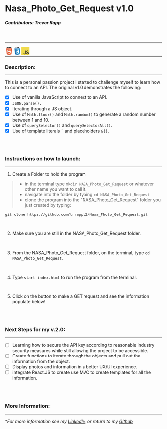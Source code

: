 ﻿# Nasa_Photo_Get_Request v1.0

##### Contributors: Trevor Rapp

<br>



---

<img align="left" alt="HTML5" width="26px" src="https://raw.githubusercontent.com/github/explore/80688e429a7d4ef2fca1e82350fe8e3517d3494d/topics/html/html.png" />
<img align="left" alt="CSS3" width="26px" src="https://raw.githubusercontent.com/github/explore/80688e429a7d4ef2fca1e82350fe8e3517d3494d/topics/css/css.png" />
<img align="left" alt="JavaScript" width="26px" src="https://raw.githubusercontent.com/github/explore/80688e429a7d4ef2fca1e82350fe8e3517d3494d/topics/javascript/javascript.png" />
<br>

---

### Description:
---

This is a personal passion project I started to challenge myself to learn how to connect to an API.  The original v1.0 demonstrates the following:

- [x] Use of vanilla JavaScript to connect to an API.
- [x] ```JSON.parse().```
- [x] Iterating through a JS object.
- [x] Use of ```Math.floor()``` and ```Math.random()``` to generate a random number between 1 and 10.
- [x] Use of ```querySelector()``` and ```querySelectorAll()```.
- [x] Use of template literals `` ` ``  and placeholders `&{}`.

<br/>
<br/>

### Instructions on how to launch:
---

1. Create a Folder to hold the program
 > - in the terminal type `mkdir NASA_Photo_Get_Request` or whatever other name you want to call it. 
 > - navigate into the folder by typing `cd NASA_Photo_Get_Request`
 > - clone the program into the "NASA_Photo_Get_Request" folder you just created by typing: 
 
 ```
 git clone https://github.com/trrapp12/Nasa_Photo_Get_Request.git
 ```
  <br/>
  
2. Make sure you are still in the NASA_Photo_Get_Request folder.
 <br/>
 
3. From the NASA_Photo_Get_Request folder, on the terminal, type `cd NASA_Photo_Get_Request`. 
<br/>

4. Type `start index.html` to run the program from the terminal. 
<br/>

5. Click on the button to make a GET request and see the information populate below!

<br/>
<br/>


### Next Steps for my v.2.0:
---
- [ ] Learning how to secure the API key according to reasonable industry security measures while still allowing the project to be accessible.
- [ ] Create functions to iterate through the objects and pull out the information from the object.
- [ ] Display photos and information in a better UX/UI experience.
- [ ] integrate React.JS to create use MVC to create templates for all the information.

<br/>
<br/>

### More Information:
---

\**For more information see my [LinkedIn](https://www.linkedin.com/in/trevor-rapp-042a1037), or return to my [Github](https://github.com/trrapp12)*



